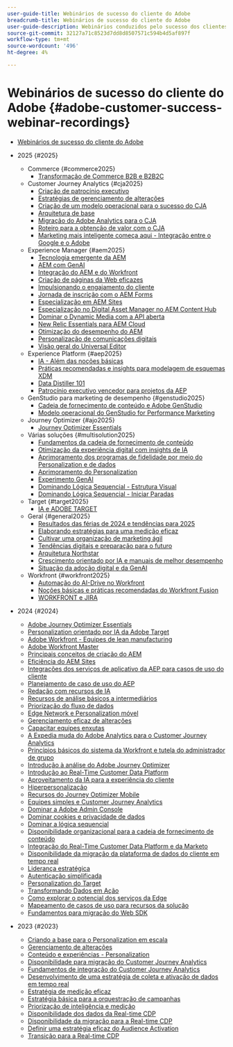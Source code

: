 ```yaml
---
user-guide-title: Webinários de sucesso do cliente do Adobe
breadcrumb-title: Webinários de sucesso do cliente do Adobe
user-guide-description: Webinários conduzidos pelo sucesso dos clientes da Adobe, criados para capacitá-lo a otimizar seu investimento na Experience Cloud da Adobe. Obtenha insights valiosos para maximizar o valor e aumentar a adoção de soluções da Adobe.
source-git-commit: 32127a71c8523d7dd8d8507571c594b4d5af897f
workflow-type: tm+mt
source-wordcount: '496'
ht-degree: 4%

---
```



# Webinários de sucesso do cliente do Adobe {#adobe-customer-success-webinar-recordings}

+ [Webinários de sucesso do cliente do Adobe](overview.md)
+ 2025 {#2025}
   + Commerce {#commerce2025}
      + [Transformação de Commerce B2B e B2B2C](2025/transforming-b2b-commerce.md)
   + Customer Journey Analytics {#cja2025}
      + [Criação de patrocínio executivo](2025/cja-success.md)
      + [Estratégias de gerenciamento de alterações](2025/cja-adoption.md)
      + [Criação de um modelo operacional para o sucesso do CJA](2025/cja-operating-model.md)
      + [Arquitetura de base](2025/cja-vision.md)
      + [Migração do Adobe Analytics para o CJA](2025/analytics-to-cja-migration.md)
      + [Roteiro para a obtenção de valor com o CJA](2025/roadmap-to-value-cja.md)
      + [Marketing mais inteligente começa aqui - Integração entre o Google e o Adobe](2025/smarter-marketing-starts-here-integrating-google-and-adobe.md)
   + Experience Manager {#aem2025}
      + [Tecnologia emergente da AEM](2025/personalized-experiences-aem.md)
      + [AEM com GenAI](2025/aem-genai.md)
      + [Integração do AEM e do Workfront](2025/aem-workfront-integration.md)
      + [Criação de páginas da Web eficazes](2025/build-effective-web-pages.md)
      + [Impulsionando o engajamento do cliente](2025/driving-customer-engagement.md)
      + [Jornada de inscrição com o AEM Forms](2025/payer-enrollment-journey.md)
      + [Especialização em AEM Sites](2025/mastering-aem-sites.md)
      + [Especialização no Digital Asset Manager no AEM Content Hub](2025/mastering-dam-aem-content-hub.md)
      + [Dominar o Dynamic Media com a API aberta](2025/dynamic-media-open-ai.md)
      + [New Relic Essentials para AEM Cloud](2025/new-relic-essentials-aem-cloud.md)
      + [Otimização do desempenho do AEM](2025/optimize-aem-performance.md)
      + [Personalização de comunicações digitais](2025/personalize-digital-communications.md)
      + [Visão geral do Universal Editor](2025/modern-aem-authoring.md)
   + Experience Platform {#aep2025}
      + [IA - Além das noções básicas](2025/ai-beyond-basics.md)
      + [Práticas recomendadas e insights para modelagem de esquemas XDM](2025/model-xdm-schemas.md)
      + [Data Distiller 101](2025/data-distiller-101.md)
      + [Patrocínio executivo vencedor para projetos da AEP](2025/exec-sponsorship-aep-projects.md)
   + GenStudio para marketing de desempenho {#genstudio2025}
      + [Cadeia de fornecimento de conteúdo e Adobe GenStudio](2025/csc-gen-studio.md)
      + [Modelo operacional do GenStudio for Performance Marketing](2025/genstudio-for-performance-marketing-operating-model.md)
   + Journey Optimizer {#ajo2025}
      + [Journey Optimizer Essentials](2025/journey-optimizer-essentials.md)
   + Várias soluções {#multisolution2025}
      + [Fundamentos da cadeia de fornecimento de conteúdo](2025/content-supply-chain-basics.md)
      + [Otimização da experiência digital com insights de IA](2025/accelerating-digital-experience-optimization.md)
      + [Aprimoramento dos programas de fidelidade por meio do Personalization e de dados](2025/enhance-loyalty-programs.md)
      + [Aprimoramento do Personalization](2025/enhancing-personalization.md)
      + [Experimento GenAI](2025/gen-ai-experimentation.md)
      + [Dominando Lógica Sequencial - Estrutura Visual](2025/mastering-sequential-logic.md)
      + [Dominando Lógica Sequencial - Iniciar Paradas](2025/sequential-logic-start-stop.md)
   + Target {#target2025}
      + [IA e ADOBE TARGET](2025/ai-adobe-target.md)
   + Geral {#general2025}
      + [Resultados das férias de 2024 e tendências para 2025](2025/adobe-digital-insights.md)
      + [Elaborando estratégias para uma medição eficaz](2025/impactful-insights.md)
      + [Cultivar uma organização de marketing ágil](2025/agile-marketing-organization.md)
      + [Tendências digitais e preparação para o futuro](2025/digital-trends-preparing-future.md)
      + [Arquitetura Northstar](2025/northstar-architecture.md)
      + [Crescimento orientado por IA e manuais de melhor desempenho](2025/ai-driven-growth.md)
      + [Situação da adoção digital e da GenAI](2025/state-of-digital-and-genai-adoption-webinar.md)
   + Workfront {#workfront2025}
      + [Automação do AI-Drive no Workfront](2025/unlock-efficiency-ai-drive-automation-workfront.md)
      + [Noções básicas e práticas recomendadas do Workfront Fusion](2025/adobe-workfront-fusion-best-practices.md)
      + [WORKFRONT e JIRA](2025/workfront-and-jira.md)

+ 2024 {#2024}
   + [Adobe Journey Optimizer Essentials](2024/ajo-essentials.md)
   + [Personalization orientado por IA da Adobe Target](2024/ai-personalization.md)
   + [Adobe Workfront - Equipes de lean manufacturing](2024/workfront-lean-teams.md)
   + [Adobe Workfront Master](2024/workfront-mastery.md)
   + [Principais conceitos de criação do AEM](2024/aem-authoring-concepts.md)
   + [Eficiência do AEM Sites](2024/aem-sites-efficiencies.md)
   + [Integrações dos serviços de aplicativo da AEP para casos de uso do cliente](2024/aep-apps-services-integrations.md)
   + [Planejamento de caso de uso do AEP](2024/aep-use-case-planning.md)
   + [Redação com recursos de IA](2024/ai-copywriting.md)
   + [Recursos de análise básicos a intermediários](2024/basic-to-intermediate-analysis-capabilities.md)
   + [Priorização do fluxo de dados](2024/data-stream-prioritization.md)
   + [Edge Network e Personalization móvel](2024/edge-network-mobile-personalization.md)
   + [Gerenciamento eficaz de alterações](2024/effective-change-management.md)
   + [Capacitar equipes enxutas](2024/empowering-lean-teams.md)
   + [A Expedia muda do Adobe Analytics para o Customer Journey Analytics](2024/expedia-aa-to-cja.md)
   + [Princípios básicos do sistema da Workfront e tutela do administrador de grupo](2024/workfront-admin-guardianship.md)
   + [Introdução à análise do Adobe Journey Optimizer](2024/getting-started-ajo-analysis.md)
   + [Introdução ao Real-Time Customer Data Platform](2024/getting-started-rtcdp.md)
   + [Aproveitamento da IA para a experiência do cliente](2024/ai-customer-experience.md)
   + [Hiperpersonalização](2024/hyperpersonalization.md)
   + [Recursos do Journey Optimizer Mobile](2024/journey-optimizer-mobile-capabilities.md)
   + [Equipes simples e Customer Journey Analytics](2024/lean-teams-cja.md)
   + [Dominar a Adobe Admin Console](2024/adobe-admin-console.md)
   + [Dominar cookies e privacidade de dados](2024/mastering-cookies-data-privacy.md)
   + [Dominar a lógica sequencial](2024/sequential-logic.md)
   + [Disponibilidade organizacional para a cadeia de fornecimento de conteúdo](2024/organizational-readiness-content-supply-chain.md)
   + [Integração do Real-Time Customer Data Platform e da Marketo](2024/aep-marketo-integration.md)
   + [Disponibilidade da migração da plataforma de dados do cliente em tempo real](2024/rtcdp-migration-readiness.md)
   + [Liderança estratégica](2024/strategic-leadership.md)
   + [Autenticação simplificada](2024/streamline-authentication.md)
   + [Personalization do Target](2024/target-personalization.md)
   + [Transformando Dados em Ação](2024/turning-data-into-action.md)
   + [Como explorar o potencial dos serviços da Edge](2024/edge-delivery-services.md)
   + [Mapeamento de casos de uso para recursos da solução](2024/use-case-mapping.md)
   + [Fundamentos para migração do Web SDK](2024/web-sdk-migration.md)

+ 2023 {#2023}
   + [Criando a base para o Personalization em escala](2023/personalization-at-scale.md)
   + [Gerenciamento de alterações](2023/change-management.md)
   + [Conteúdo e experiências - Personalization](2023/content-experiences-personalization.md)
   + [Disponibilidade para migração do Customer Journey Analytics](2023/cja-migration-readiness.md)
   + [Fundamentos de integração do Customer Journey Analytics](2023/cja-integration-essentials.md)
   + [Desenvolvimento de uma estratégia de coleta e ativação de dados em tempo real](2023/data-collection-activation-strategy.md)
   + [Estratégia de medição eficaz](2023/measurement-strategy.md)
   + [Estratégia básica para a orquestração de campanhas](2023/foundational-strategy-campaign.md)
   + [Priorização de inteligência e medição](2023/intelligence-and-measurement.md)
   + [Disponibilidade dos dados da Real-time CDP](2023/rtcdp-migration-data-readiness.md)
   + [Disponibilidade da migração para a Real-time CDP](2023/rtcdp-migration-readiness.md)
   + [Definir uma estratégia eficaz do Audience Activation](2023/audience-activation.md)
   + [Transição para a Real-time CDP](2023/aam-to-rtcdp.md)
